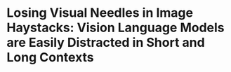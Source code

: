 # Losing Visual Needles in Image Haystacks: Vision Language Models are Easily Distracted in Short and Long Contexts
